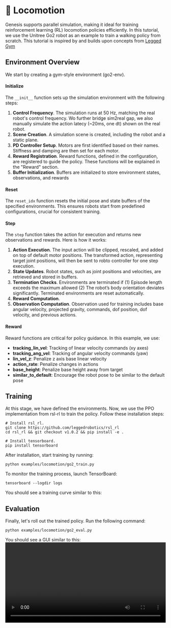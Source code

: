# 🦿 Locomotion

Genesis supports parallel simulation, making it ideal for training reinforcement learning (RL) locomotion policies efficiently. In this tutorial, we use the Unitree Go2 robot as an example to train a walking policy from scratch. This tutorial is inspired by and builds upon concepts from [Legged Gym](https://github.com/leggedrobotics/legged_gym)

## Environment Overview
We start by creating a gym-style environment (go2-env).
#### Initialize

The `__init__` function sets up the simulation environment with the following steps:
1. **Control Frequency**.
    The simulation runs at 50 Hz, matching the real robot's control frequency. Wo further bridge sim2real gap, we also manually simulate the action latecy (~20ms, one dt) shown on the real robot.
2. **Scene Creation**.
    A simulation scene is created, including the robot and a static plane.
3. **PD Controller Setup**.
    Motors are first identified based on their names. Stiffness and damping are then set for each motor.
4. **Reward Registration**.
    Reward functions, defined in the configuration, are registered to guide the policy. These functions will be explained in the "Reward" section.
5. **Buffer Initialization**.
    Buffers are initialized to store environment states, observations, and rewards

#### Reset
The `reset_idx` function resets the initial pose and state buffers of the specified environments. This ensures robots start from predefined configurations, crucial for consistent training.

#### Step
The `step` function takes the action for execution and returns new observations and rewards. Here is how it works:
1. **Action Execution**.
    The input action will be clipped, rescaled, and added on top of default motor positions. The transformed action, representing target joint positions, will then be sent to robto controller for one step execution.
2. **State Updates**.
    Robot states, such as joint positions and velocities, are retrieved and stored in buffers.
3. **Termination Checks**.
    Environments are terminated if (1) Episode length exceeds the maximum allowed (2) The robot’s body orientation deviates significantly. Terminated environments are reset automatically.
4. **Reward Computation**.
5. **Observation Computation**.
    Observation used for training includes base angular velocity, projected gravity, commands, dof position, dof velocity, and previous actions.


#### Reward
Reward functions are critical for policy guidance. In this example, we use:
- **tracking_lin_vel**: Tracking of linear velocity commands (xy axes)
- **tracking_ang_vel**: Tracking of angular velocity commands (yaw)
- **lin_vel_z**: Penalize z axis base linear velocity
- **action_rate**: Penalize changes in actions
- **base_height**: Penalize base height away from target
- **similar_to_default**: Encourage the robot pose to be similar to the default pose

## Training
At this stage, we have defined the environments. Now, we use the PPO implementation from rsl-rl to train the policy. Follow these installation steps:
```
# Install rsl_rl.
git clone https://github.com/leggedrobotics/rsl_rl
cd rsl_rl && git checkout v1.0.2 && pip install -e .

# Install tensorboard.
pip install tensorboard
```
After installation, start training by running:
```
python examples/locomotion/go2_train.py
```
To monitor the training process, launch TensorBoard:
```
tensorboard --logdir logs
```
You should see a training curve similar to this:


## Evaluation
Finally, let's roll out the trained policy. Run the following command:
```
python examples/locomotion/go2_eval.py
```
You should see a GUI similar to this:
<video preload="auto" controls="True" width="100%">
<source src="https://github.com/Genesis-Embodied-AI/genesis-doc/raw/main/source/_static/videos/locomotion_eval.mp4" type="video/mp4">
</video>